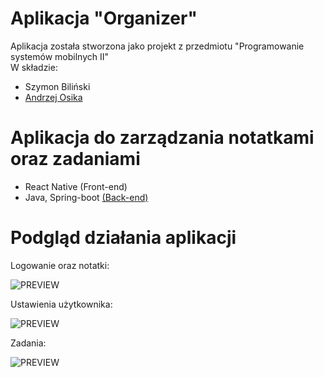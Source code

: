 # Aplikacja "Organizer"

Aplikacja została stworzona jako projekt z przedmiotu "Programowanie systemów mobilnych II"  
W składzie:
 - Szymon Biliński
 - [Andrzej Osika](https://github.com/kaburen) 
# Aplikacja do zarządzania notatkami oraz zadaniami

  - React Native (Front-end)
  - Java, Spring-boot [(Back-end)](https://github.com/szymoneg/organizer-app-backend)

# Podgląd działania aplikacji
Logowanie oraz notatki:

![PREVIEW](./docs/logowanienotatka.gif)

Ustawienia użytkownika:

![PREVIEW](./docs/usersettingslogout.gif)

Zadania:

![PREVIEW](./docs/task.gif)
